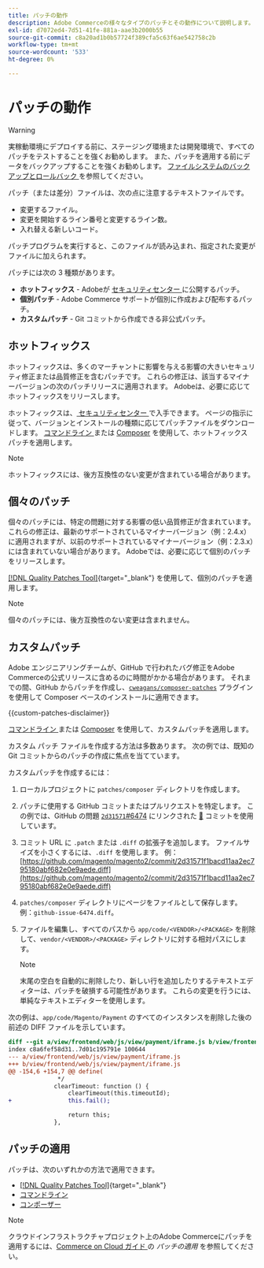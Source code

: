 ```yaml
---
title: パッチの動作
description: Adobe Commerceの様々なタイプのパッチとその動作について説明します。
exl-id: d7072ed4-7d51-41fe-881a-aae3b2000b55
source-git-commit: c8a20ad1b0b57724f389cfa5c63f6ae542758c2b
workflow-type: tm+mt
source-wordcount: '533'
ht-degree: 0%

---
```


# パッチの動作

>[!WARNING]
>
>実稼動環境にデプロイする前に、ステージング環境または開発環境で、すべてのパッチをテストすることを強くお勧めします。 また、パッチを適用する前にデータをバックアップすることを強くお勧めします。 [ ファイルシステムのバックアップとロールバック ](../../installation/tutorials/backup.md) を参照してください。

パッチ（または差分）ファイルは、次の点に注意するテキストファイルです。

- 変更するファイル。
- 変更を開始するライン番号と変更するライン数。
- 入れ替える新しいコード。

パッチプログラムを実行すると、このファイルが読み込まれ、指定された変更がファイルに加えられます。

パッチには次の 3 種類があります。

- **ホットフィックス** - Adobeが [ セキュリティセンター ](https://magento.com/security/patches) に公開するパッチ。
- **個別パッチ** - Adobe Commerce サポートが個別に作成および配布するパッチ。
- **カスタムパッチ** - Git コミットから作成できる非公式パッチ。

## ホットフィックス

ホットフィックスは、多くのマーチャントに影響を与える影響の大きいセキュリティ修正または品質修正を含むパッチです。 これらの修正は、該当するマイナーバージョンの次のパッチリリースに適用されます。 Adobeは、必要に応じてホットフィックスをリリースします。

ホットフィックスは、[ セキュリティセンター ](https://magento.com/security/patches) で入手できます。 ページの指示に従って、バージョンとインストールの種類に応じてパッチファイルをダウンロードします。 [ コマンドライン ](../patches/apply.md#) または [Composer](../patches/apply.md) を使用して、ホットフィックス パッチを適用します。

>[!NOTE]
>
>ホットフィックスには、後方互換性のない変更が含まれている場合があります。

## 個々のパッチ

個々のパッチには、特定の問題に対する影響の低い品質修正が含まれています。 これらの修正は、最新のサポートされているマイナーバージョン（例：2.4.x）に適用されますが、以前のサポートされているマイナーバージョン（例：2.3.x）には含まれていない場合があります。 Adobeでは、必要に応じて個別のパッチをリリースします。

[[!DNL Quality Patches Tool]](https://experienceleague.adobe.com/tools/commerce-quality-patches/index.html){target="_blank"} を使用して、個別のパッチを適用します。

>[!NOTE]
>
>個々のパッチには、後方互換性のない変更は含まれません。

## カスタムパッチ

Adobe エンジニアリングチームが、GitHub で行われたバグ修正をAdobe Commerceの公式リリースに含めるのに時間がかかる場合があります。 それまでの間、GitHub からパッチを作成し、[`cweagans/composer-patches`](https://github.com/cweagans/composer-patches/) プラグインを使用して Composer ベースのインストールに適用できます。

{{custom-patches-disclaimer}}

[ コマンドライン ](apply.md#command-line) または [Composer](apply.md#composer) を使用して、カスタムパッチを適用します。

カスタム パッチ ファイルを作成する方法は多数あります。 次の例では、既知の Git コミットからのパッチの作成に焦点を当てています。

カスタムパッチを作成するには：

1. ローカルプロジェクトに `patches/composer` ディレクトリを作成します。
1. パッチに使用する GitHub コミットまたはプルリクエストを特定します。 この例では、GitHub の問題 [`2d31571`#6474](https://github.com/magento/magento2/commit/2d31571f1bacd11aa2ec795180abf682e0e9aede) にリンクされた [&#128279;](https://github.com/magento/magento2/issues/6474) コミットを使用しています。
1. コミット URL に `.patch` または `.diff` の拡張子を追加します。 ファイルサイズを小さくするには、`.diff` を使用します。 例：[https://github.com/magento/magento2/commit/2d31571f1bacd11aa2ec795180abf682e0e9aede.diff](https://github.com/magento/magento2/commit/2d31571f1bacd11aa2ec795180abf682e0e9aede.diff)
1. `patches/composer` ディレクトリにページをファイルとして保存します。 例：`github-issue-6474.diff`。
1. ファイルを編集し、すべてのパスから `app/code/<VENDOR>/<PACKAGE>` を削除して、`vendor/<VENDOR>/<PACKAGE>` ディレクトリに対する相対パスにします。

   >[!NOTE]
   >
   >末尾の空白を自動的に削除したり、新しい行を追加したりするテキストエディターは、パッチを破損する可能性があります。 これらの変更を行うには、単純なテキストエディターを使用します。

次の例は、`app/code/Magento/Payment` のすべてのインスタンスを削除した後の前述の DIFF ファイルを示しています。

```diff
diff --git a/view/frontend/web/js/view/payment/iframe.js b/view/frontend/web/js/view/payment/iframe.js
index c8a6fef58d31..7d01c195791e 100644
--- a/view/frontend/web/js/view/payment/iframe.js
+++ b/view/frontend/web/js/view/payment/iframe.js
@@ -154,6 +154,7 @@ define(
              */
             clearTimeout: function () {
                 clearTimeout(this.timeoutId);
+                this.fail();

                 return this;
             },
```

## パッチの適用

パッチは、次のいずれかの方法で適用できます。

- [[!DNL Quality Patches Tool]](https://experienceleague.adobe.com/tools/commerce-quality-patches/index.html){target="_blank"}
- [コマンドライン](/help/upgrade/patches/apply.md#command-line)
- [コンポーザー](/help/upgrade/patches/apply.md#composer)

>[!NOTE]
>
>クラウドインフラストラクチャプロジェクト上のAdobe Commerceにパッチを適用するには、[Commerce on Cloud ガイド ](https://experienceleague.adobe.com/docs/commerce-cloud-service/user-guide/develop/upgrade/apply-patches.html) の _パッチの適用_ を参照してください。
